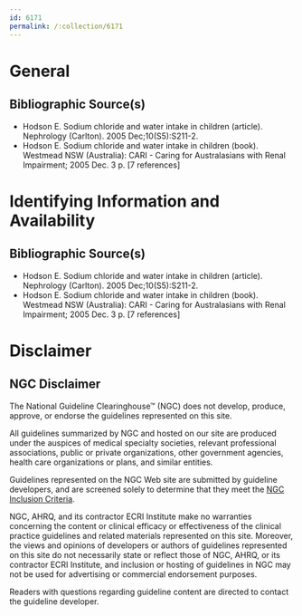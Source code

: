 ```yaml
---
id: 6171
permalink: /:collection/6171
---
```


# General

## Bibliographic Source(s)

- Hodson E. Sodium chloride and water intake in children (article). Nephrology (Carlton). 2005 Dec;10(S5):S211-2.
- Hodson E. Sodium chloride and water intake in children (book). Westmead NSW (Australia): CARI - Caring for Australasians with Renal Impairment; 2005 Dec. 3 p. [7 references]

# Identifying Information and Availability

## Bibliographic Source(s)

- Hodson E. Sodium chloride and water intake in children (article). Nephrology (Carlton). 2005 Dec;10(S5):S211-2.
- Hodson E. Sodium chloride and water intake in children (book). Westmead NSW (Australia): CARI - Caring for Australasians with Renal Impairment; 2005 Dec. 3 p. [7 references]

# Disclaimer

## NGC Disclaimer

The National Guideline Clearinghouse™ (NGC) does not develop, produce, approve, or endorse the guidelines represented on this site.

All guidelines summarized by NGC and hosted on our site are produced under the auspices of medical specialty societies, relevant professional associations, public or private organizations, other government agencies, health care organizations or plans, and similar entities.

Guidelines represented on the NGC Web site are submitted by guideline developers, and are screened solely to determine that they meet the [NGC Inclusion Criteria](/help-and-about/summaries/inclusion-criteria).

NGC, AHRQ, and its contractor ECRI Institute make no warranties concerning the content or clinical efficacy or effectiveness of the clinical practice guidelines and related materials represented on this site. Moreover, the views and opinions of developers or authors of guidelines represented on this site do not necessarily state or reflect those of NGC, AHRQ, or its contractor ECRI Institute, and inclusion or hosting of guidelines in NGC may not be used for advertising or commercial endorsement purposes.

Readers with questions regarding guideline content are directed to contact the guideline developer.

